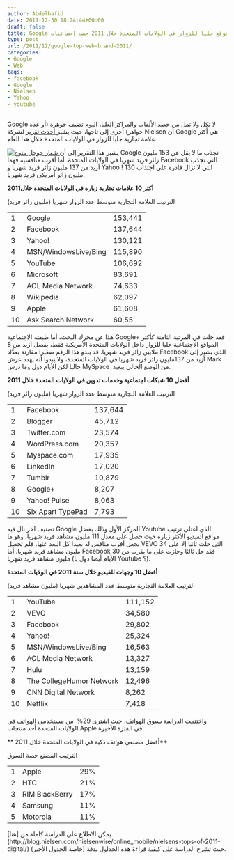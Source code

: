 ```yaml
---
author: Abdelhafid
date: 2011-12-30 18:24:44+00:00
draft: false
title: Google أكثر موقع جلبا للزوار في الولايات المتحدة خلال 2011 حسب إحصائيات Nielsen
type: post
url: /2011/12/google-top-web-brand-2011/
categories:
- Google
- Web
tags:
- facebook
- Google
- Nielsen
- Yahoo
- youtube
---
```


Google لا تكل ولا تمل من حصد الألقاب والمراكز العليا، اليوم تضيف جوهرة (أو عدة جواهر) أخرى إلى تاجها، حيث يشير[ أحدث تقرير](http://blog.nielsen.com/nielsenwire/online_mobile/nielsens-tops-of-2011-digital/) لشركة Nielsen أن Google هي أكثر علامة تجارية جلبا للزوار في الولايات المتحدة خلال هذا العام.

[![شعار جوجل متوج](http://www.it-scoop.com/wp-content/uploads/2011/12/google-crown.jpg)
](http://www.it-scoop.com/wp-content/uploads/2011/12/google-crown.jpg)
يشير هذا التقرير إلى أن Google تجذب ما لا يقل عن 153 مليون زائر فريد شهريا في الولايات المتحدة. أما أقرب منافسيه فهما Facebook التي تجذب أزيد من 137 مليون زائر فريد شهريا و Yahoo ! التي لا تزال قادرة على اجتذاب 130 مليون زائر أمريكي فريد شهريا.


**أكثر 10 علامات تجارية زيارة في الولايات المتحدة خلال2011**




<!-- more -->



<table cellpadding="0" width="608" cellspacing="0" border="0" >

<tr >
الترتيب
العلامة التجارية
متوسط عدد الزوار شهريا (مليون زائر فريد)
</tr>

<tbody >
<tr >

<td >1
</td>

<td >Google
</td>

<td >153,441
</td>
</tr>
<tr >

<td >2
</td>

<td >Facebook
</td>

<td >137,644
</td>
</tr>
<tr >

<td >3
</td>

<td >Yahoo!
</td>

<td >130,121
</td>
</tr>
<tr >

<td >4
</td>

<td >MSN/WindowsLive/Bing
</td>

<td >115,890
</td>
</tr>
<tr >

<td >5
</td>

<td >YouTube
</td>

<td >106,692
</td>
</tr>
<tr >

<td >6
</td>

<td >Microsoft
</td>

<td >83,691
</td>
</tr>
<tr >

<td >7
</td>

<td >AOL Media Network
</td>

<td >74,633
</td>
</tr>
<tr >

<td >8
</td>

<td >Wikipedia
</td>

<td >62,097
</td>
</tr>
<tr >

<td >9
</td>

<td >Apple
</td>

<td >61,608
</td>
</tr>
<tr >

<td >10
</td>

<td >Ask Search Network
</td>

<td >60,55
</td>
</tr>
</tbody>
</table>
هذا عن محرك البحث، أما طبقته الاجتماعية Google+ فقد حلت في المرتبة الثامنة كأكثر المواقع الاجتماعية جلبا للزوار داخل الولايات المتحدة الأمريكية فقط، بفضل أزيد من 8 ملايين زائر فريد شهريا. قد يبدو هذا الرقم صغيرا مقارنة بعدُّاد Facebook الذي يشير إلى أزيد من 137مليون زائر فريد شهريا في الولايات المتحدة، ولا يبدوا أنه يهدد عرش Mark حاليا لكن الأيام دول وما درس MySpace  من الوضع الحالي ببعيد.


**أفضل 10 شبكات اجتماعية وخدمات تدوين في الولايات المتحدة خلال 2011**



<table cellpadding="0" cellspacing="0" border="0" >

<tr >
الترتيب
العلامة التجارية
متوسط عدد الزوار شهريا (مليون زائر فريد)
</tr>

<tbody >
<tr >

<td >1
</td>

<td >Facebook
</td>

<td >137,644
</td>
</tr>
<tr >

<td >2
</td>

<td >Blogger
</td>

<td >45,712
</td>
</tr>
<tr >

<td >3
</td>

<td >Twitter.com
</td>

<td >23,574
</td>
</tr>
<tr >

<td >4
</td>

<td >WordPress.com
</td>

<td >20,357
</td>
</tr>
<tr >

<td >5
</td>

<td >Myspace.com
</td>

<td >17,935
</td>
</tr>
<tr >

<td >6
</td>

<td >LinkedIn
</td>

<td >17,020
</td>
</tr>
<tr >

<td >7
</td>

<td >Tumblr
</td>

<td >10,879
</td>
</tr>
<tr >

<td >8
</td>

<td >Google+
</td>

<td >8,207
</td>
</tr>
<tr >

<td >9
</td>

<td >Yahoo! Pulse
</td>

<td >8,063
</td>
</tr>
<tr >

<td >10
</td>

<td >Six Apart TypePad
</td>

<td >7,793
</td>
</tr>
</tbody>
</table>
تصنيف آخر نال فيه Google المركز الأول وذلك بفضل Youtube الذي اعتلى ترتيب مواقع الفيديو الأكثر زيارة حيث حصل على معدل 111 مليون مشاهد فريد شهريا، وهو ما يجعل أقرب منافس له بعيدا كل البعد عنها، فلم تحصل VEVO التي حلت ثانيا إلا على 34 مليون مشاهد فريد شهريا. أما Facebook فقد حل ثالثا وحازت على ما يقرب من 30 مليون مشاهد فريد شهريا (الأيام أيضا دول يا Youtube ؟).

**أفضل 10 وجهات للفيديو خلال سنة 2011 في الولايات المتحدة**
<table cellpadding="0" cellspacing="0" border="0" >

<tr >
الترتيب
العلامة التجارية
متوسط عدد المشاهدين شهريا (مليون مشاهد فريد)
</tr>

<tbody >
<tr >

<td >1
</td>

<td >YouTube
</td>

<td >111,152
</td>
</tr>
<tr >

<td >2
</td>

<td >VEVO
</td>

<td >34,580
</td>
</tr>
<tr >

<td >3
</td>

<td >Facebook
</td>

<td >29,802
</td>
</tr>
<tr >

<td >4
</td>

<td >Yahoo!
</td>

<td >25,324
</td>
</tr>
<tr >

<td >5
</td>

<td >MSN/WindowsLive/Bing
</td>

<td >16,563
</td>
</tr>
<tr >

<td >6
</td>

<td >AOL Media Network
</td>

<td >13,327
</td>
</tr>
<tr >

<td >7
</td>

<td >Hulu
</td>

<td >13,159
</td>
</tr>
<tr >

<td >8
</td>

<td >The CollegeHumor Network
</td>

<td >12,496
</td>
</tr>
<tr >

<td >9
</td>

<td >CNN Digital Network
</td>

<td >8,262
</td>
</tr>
<tr >

<td >10
</td>

<td >Netflix
</td>

<td >7,418
</td>
</tr>
</tbody>
</table>
واختتمت الدراسة بسوق الهواتف، حيث اشترى 29%  من مستخدمي الهواتف في الولايات المتحدة أحد منتجات Apple في الفترة الأخيرة.

** أفضل مصنعي هواتف ذكية في الولايات المتحدة خلال 2011**
<table cellpadding="0" cellspacing="0" border="0" >

<tr >
الترتيب
المصنع
حصة السوق
</tr>

<tbody >
<tr >

<td >1
</td>

<td >Apple
</td>

<td >29%
</td>
</tr>
<tr >

<td >2
</td>

<td >HTC
</td>

<td >21%
</td>
</tr>
<tr >

<td >3
</td>

<td >RIM BlackBerry
</td>

<td >17%
</td>
</tr>
<tr >

<td >4
</td>

<td >Samsung
</td>

<td >11%
</td>
</tr>
<tr >

<td >5
</td>

<td >Motorola
</td>

<td >11%
</td>
</tr>
</tbody>
</table>
يمكن الاطلاع على الدراسة كاملة من [هنا](http://blog.nielsen.com/nielsenwire/online_mobile/nielsens-tops-of-2011-digital/) حيث تشرح الدراسة على كيفية قراءة هذه الجداول بدقة (خاصة الجدول الأخير).
